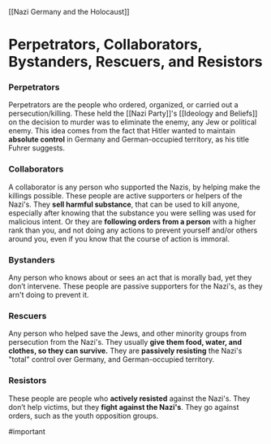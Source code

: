 [[Nazi Germany and the Holocaust]]
# Perpetrators, Collaborators, Bystanders, Rescuers, and Resistors
### Perpetrators
Perpetrators are the people who ordered, organized, or carried out a persecution/killing. These held the [[Nazi Party]]'s [[Ideology and Beliefs]] on the decision to murder was to eliminate the enemy, any Jew or political enemy. This idea comes from the fact that Hitler wanted to maintain **absolute control** in Germany and German-occupied territory, as his title Fuhrer suggests.
### Collaborators
A collaborator is any person who supported the Nazis, by helping make the killings possible. These people are active supporters or helpers of the Nazi's. They **sell harmful substance**, that can be used to kill anyone, especially after knowing that the substance you were selling was used for malicious intent. Or they are **following orders from a person** with a higher rank than you, and not doing any actions to prevent yourself and/or others around you, even if you know that the course of action is immoral.
### Bystanders
Any person who knows about or sees an act that is morally bad, yet they don’t intervene. These people are passive supporters for the Nazi's, as they arn't doing to prevent it.
### Rescuers           
Any person who helped save the Jews, and other minority groups from persecution from the Nazi's. They usually **give them food, water, and clothes, so they can survive.** They are **passively resisting** the Nazi's "total" control over Germany, and German-occupied territory.
### Resistors
           
These people are people who **actively resisted** against the Nazi's. They don’t help victims, but they **fight against the Nazi's**. They go against orders, such as the youth opposition groups.

#important 